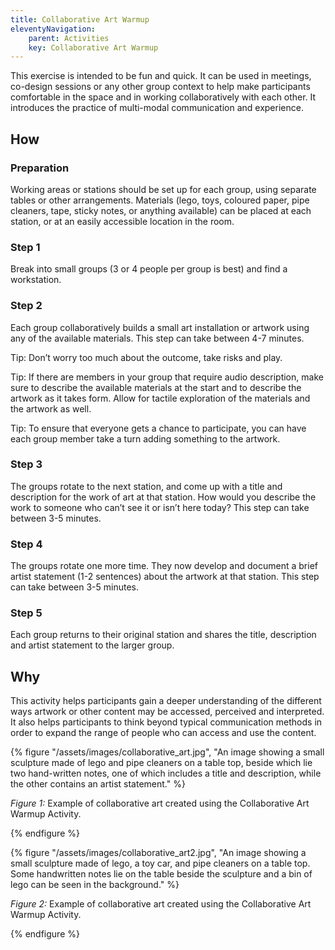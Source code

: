 ```yaml
---
title: Collaborative Art Warmup
eleventyNavigation:
    parent: Activities
    key: Collaborative Art Warmup
---
```


This exercise is intended to be fun and quick. It can be used in meetings, co-design sessions or any other group context
to help make participants comfortable in the space and in working collaboratively with each other. It introduces the
practice of multi-modal communication and experience.

## How

### Preparation

Working areas or stations should be set up for each group, using separate tables or other arrangements. Materials (lego,
toys, coloured paper, pipe cleaners, tape, sticky notes, or anything available) can be placed at each station, or at an
easily accessible location in the room.

### Step 1

Break into small groups (3 or 4 people per group is best) and find a workstation.

### Step 2

Each group collaboratively builds a small art installation or artwork using any of the available materials. This step
can take between 4-7 minutes.

Tip: Don’t worry too much about the outcome, take risks and play.

Tip: If there are members in your group that require audio description, make sure to describe the available materials at
the start and to describe the artwork as it takes form. Allow for tactile exploration of the materials and the artwork
as well.

Tip: To ensure that everyone gets a chance to participate, you can have each group member take a turn adding something
to the artwork.

### Step 3

The groups rotate to the next station, and come up with a title and description for the work of art at that station. How
would you describe the work to someone who can’t see it or isn’t here today? This step can take between 3-5 minutes.

### Step 4

The groups rotate one more time. They now develop and document a brief artist statement (1-2 sentences) about the
artwork at that station. This step can take between 3-5 minutes.

### Step 5

Each group returns to their original station and shares the title, description and artist statement to the larger group.

## Why

This activity helps participants gain a deeper understanding of the different ways artwork or other content may be
accessed, perceived and interpreted. It also helps participants to think beyond typical communication methods in order
to expand the range of people who can access and use the content.

{% figure "/assets/images/collaborative_art.jpg", "An image showing a small sculpture made of lego and pipe cleaners on
a table top, beside which lie two hand-written notes, one of which includes a title and description, while the other
contains an artist statement." %}

*Figure 1:* Example of collaborative art created using the Collaborative Art Warmup Activity.

{% endfigure %}

{% figure "/assets/images/collaborative_art2.jpg", "An image showing a small sculpture made of lego, a toy car, and pipe
cleaners on a table top. Some handwritten notes lie on the table beside the sculpture and a bin of lego can be seen in
the background." %}

*Figure 2:* Example of collaborative art created using the Collaborative Art Warmup Activity.

{% endfigure %}
